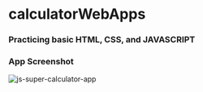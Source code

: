 # calculatorWebApps

### Practicing basic HTML, CSS, and JAVASCRIPT

### App Screenshot
![js-super-calculator-app](https://user-images.githubusercontent.com/32861143/52121509-69759c80-2652-11e9-88db-0427f5974114.png)
